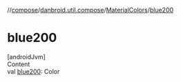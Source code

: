 //[compose](../../../index.md)/[danbroid.util.compose](../index.md)/[MaterialColors](index.md)/[blue200](blue200.md)



# blue200  
[androidJvm]  
Content  
val [blue200](blue200.md): Color  



